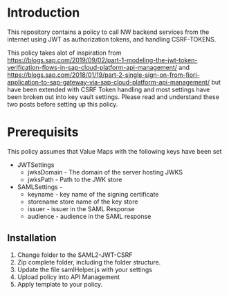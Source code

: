# Introduction 

This repository contains a policy to call NW backend services from the internet using JWT as authorization tokens, and handling CSRF-TOKENS.

This policy takes alot of inspiration from  https://blogs.sap.com/2019/09/02/part-1-modeling-the-jwt-token-verification-flows-in-sap-cloud-platform-api-management/ and  https://blogs.sap.com/2018/01/19/part-2-single-sign-on-from-fiori-application-to-sap-gateway-via-sap-cloud-platform-api-management/ but have been extended with CSRF Token handling and most settings have been broken out into key vault settings. Please read and understand these two posts before setting up this policy.

# Prerequisits
This policy assumes that Value Maps with the following keys have been set
* JWTSettings   
    * jwksDomain - The domain of the server hosting JWKS
    * jwksPath - Path to the JWK store
* SAMLSettings -
    * keyname - key name of the signing certificate
    * storename store name of the key store
    * issuer - issuer in the SAML Response
    * audience - audience in the SAML response

## Installation

1. Change folder to the SAML2-JWT-CSRF
2. Zip complete folder, including the folder structure.
3. Update the file samlHelper.js with your settings
4. Upload policy into API Management
5. Apply template to your policy.